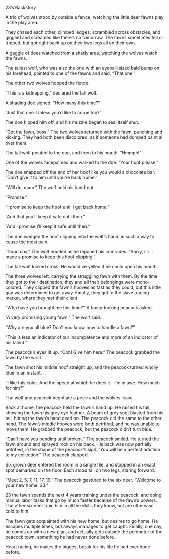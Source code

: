 23’s Backstory

A trio of wolves stood by outside a fence, watching the little deer fawns play in the play area.

They chased each other, climbed ledges, scrambled across obstacles, and giggled and screamed like there’s no tomorrow. The fawns sometimes fell or tripped, but got right back up on their two legs all on their own.

A gaggle of does watched from a shady area, watching the wolves watch the fawns.

The tallest wolf, who was also the one with an eyeball-sized bald bump on his forehead, pointed to one of the fawns and said, “That one.”

The other two wolves hopped the fence.

“This is a kidnapping,” declared the tall wolf.

A shading doe sighed. “How many this time?”

“Just that one. Unless you’d like to come too?”

The doe flipped him off, and his muzzle began to seal itself shut.

“Got the fawn, boss.” The two wolves returned with the fawn, punching and kicking. They had both been discolored, as if someone had dumped paint all over them.

The tall wolf pointed to the doe, and then to his mouth. “Hmmph!”

One of the wolves facepalmed and walked to the doe. “Your hoof please.”

The doe snapped off the end of her hoof like you would a chocolate bar. “Don’t give it to him until you’re back home.”

“Will do, mam.” The wolf held his hand out.

“Promise.”

“I promise to keep the hoof until I get back home.”

“And that you’ll keep it safe until then.”

“And I promise I’ll keep it safe until then.”

The doe wedged the hoof clipping into the wolf’s hand, in such a way to cause the most pain.

“Good day.” The wolf nodded as he rejoined his comrades. “Sorry, sir. I made a promise to keep this hoof clipping.”

The tall wolf looked cross. He would’ve yelled if he could open his mouth.

The three wolves left, carrying the struggling fawn with them. By the time they got to their destination, they and all their belongings were mono-colored. They clipped the fawn’s hooves as fast as they could, but this little guy was determined to get away. Finally, they got to the slave trading market, where they met their client.

“Who have you brought me this time?” A fancy-looking peacock asked.

“A very promising young fawn.” The wolf said.

“Why are you all blue? Don’t you know how to handle a fawn?”

“This is less an indicator of our incompetence and more of an indicator of his talent.”

The peacock’s eyes lit up. “Ooh! Give him here.” The peacock grabbed the fawn by the wrist.

The fawn shot his middle hoof straight up, and the peacock turned wholly blue in an instant.

“I like this color. And the speed at which he does it—I’m in awe. How much for him?”

The wolf and peacock negotiate a price and the wolves leave.

Back at home, the peacock held the fawn’s hand up. He raised his tail, showing the fawn his grey eye feather. A beam of grey soot blasted from his tail, hitting the fawn’s hand dead on. The peacock did the same to the other hand. The fawn’s middle hooves were both petrified, and he was unable to move them. He grabbed the peacock, but the peacock didn’t turn blue.

“Can’t have you bending until broken.” The peacock smiled. He turned the fawn around and sprayed rock on his back. His back was now partially petrified, in the shape of the peacock’s sigil. “You will be a perfect addition to my collection.” The peacock clapped.

Six grown deer entered the room in a single file, and stopped in an exact spot demarked on the floor. Each stood tall on two legs, staring forward.

“Meet 2, 5, 7, 11, 17, 19.” The peacock gestured to the six deer. “Welcome to your new home, 23.”

23 the fawn spends the next 4 years training under the peacock, and doing manual labor tasks that go by much faster because of the fawn’s powers. The other six deer train him in all the skills they know, but are otherwise cold to him.

The fawn gets acquainted with his new home, but desires to go home. He escapes multiple times, but always manages to get caught. Finally, one day, he comes up with a new plan, and actually gets outside the perimeter of the peacock town, something he had never done before.

Heart racing, he makes the biggest break for his life he had ever done before.
